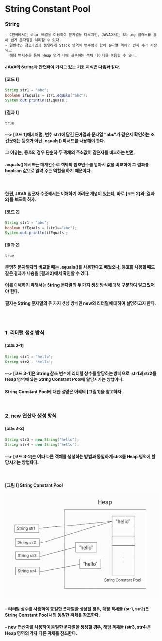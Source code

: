 # String Constant Pool

### String
    - C언어에서는 char 배열을 이용하여 문자열을 다루지만, JAVA에서는 String 클래스를 통해 쉽게 문자열을 처리할 수 있다.
    - 일반적인 참조타입과 동일하게 Stack 영역에 변수명과 함께 문자열 객체의 번지 수가 저장되고
      해당 번지수를 통해 Heap 영역 내에 실존하는 객체 데이터를 이용할 수 있다.

#### JAVA의 String과 관련하여 가지고 있는 기초 지식은 다음과 같다.
#### [코드 1]
```java
String str1 = "abc";
boolean ifEquals = str1.equals("abc");
System.out.println(ifEquals);
```
#### [결과 1]
    true
#### --> [코드 1]에서처럼, 변수 str1에 담긴 문자열과 문자열 "abc"가 같은지 확인하는 조건문에는 등호가 아닌 .equals() 메서드를 사용해야 한다.
#### 그 이유는, 등호의 경우 단순히 두 객체의 주소값이 같은지를 비교하는 반면,
#### .equals()메서드는 매개변수로 객체의 참조변수를 받아서 값을 비교하여 그 결과를 boolean 값으로 알려 주는 역할을 하기 때문이다.
<br/>

#### 한편, JAVA 입문자 수준에서는 이해하기 어려운 개념이 있는데, 바로 [코드 2]와 [결과 2]를 보도록 하자. 
#### [코드 2]
```java
String str1 = "abc";
boolean ifEquals = (str1=="abc");
System.out.println(ifEquals);
```
#### [결과 2]
    true
#### 분명히 문자열끼리 비교할 때는 .equals()를 사용한다고 배웠으나, 등호를 사용할 때도 같은 결과가 나옴을 [결과 2]에서 확인할 수 있다. 
#### 이를 이해하기 위해서는 String 문자열의 두 가지 생성 방식에 대해 구분하여 알고 있어야 한다.
#### 필자는 String 문자열의 두 가지 생성 방식인 new와 리터럴에 대하여 설명하고자 한다.

<br><br>

### 1. 리터럴 생성 방식
#### [코드 3-1]
```java
String str1 = "hello";
String str2 = "hello";
```
#### --> [코드 3-1]은 String 참조 변수에 리터럴 상수를 할당하는 방식으로, str1과 str2를 Heap 영역에 있는 String Constant Pool에 할당시키는 방법이다.
#### String Constant Pool에 대한 설명은 아래의 [그림 1]을 참고하자.
<br/>

### 2. new 연산자 생성 방식
#### [코드 3-2]
```java
String str3 = new String("hello");
String str4 = new String("hello");
```
#### --> [코드 3-2]는 여타 다른 객체를 생성하는 방법과 동일하게 str3를 Heap 영역에 할당시키는 방법이다.

<br/>

#### [그림 1] String Constant Pool
![IMAGE](images/StringConstantPool.jpg)

#### - 리터럴 상수를 사용하여 동일한 문자열을 생성할 경우, 해당 객체들 (str1, str2)은 String Constant Pool 내의 동일한 객체를 참조한다.
#### - new 연산자를 사용하여 동일한 문자열을 생성할 경우, 해당 객체들 (str3, str4)은 Heap 영역의 각자 다른 객체를 참조한다.
















